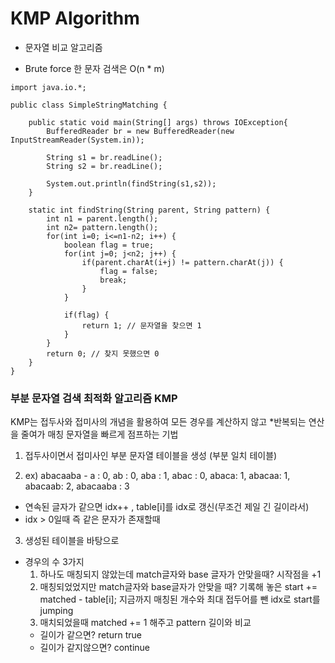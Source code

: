 # KMP Algorithm


- 문자열 비교 알고리즘


- Brute force 한 문자 검색은 O(n * m)

```
import java.io.*;

public class SimpleStringMatching {

	public static void main(String[] args) throws IOException{
		BufferedReader br = new BufferedReader(new InputStreamReader(System.in));
		
		String s1 = br.readLine();
		String s2 = br.readLine();
		
		System.out.println(findString(s1,s2));
	}
	
	static int findString(String parent, String pattern) {
		int n1 = parent.length();
		int n2= pattern.length();
		for(int i=0; i<=n1-n2; i++) {
			boolean flag = true;
			for(int j=0; j<n2; j++) {
				if(parent.charAt(i+j) != pattern.charAt(j)) {
					flag = false;
					break;
				}
			}
			
			if(flag) {
				return 1; // 문자열을 찾으면 1
			}
		}
		return 0; // 찾지 못했으면 0 
	}
}
```


### 부분 문자열 검색 최적화 알고리즘 KMP

KMP는 접두사와 접미사의 개념을 활용하여 모든 경우를 계산하지 않고
*반복되는 연산을 줄여가 매칭 문자열을 빠르게 점프하는 기법

1. 접두사이면서 접미사인 부분 문자열 테이블을 생성 (부분 일치 테이블)

2. ex) abacaaba - a : 0, ab : 0, aba : 1, abac : 0, abaca: 1, abacaa: 1, abacaab: 2, abacaaba : 3
  - 연속된 글자가 같으면 idx++ , table[i]를 idx로 갱신(무조건 제일 긴 길이라서)
  - idx > 0일때 즉 같은 문자가 존재할때   



3. 생성된 테이블을 바탕으로
  - 경우의 수 3가지 
    1. 하나도 매칭되지 않았는데 match글자와 base 글자가 안맞을때? 시작점을 +1
    2. 매칭되었었지만 match글자와 base글자가 안맞을 때? 기록해 놓은 start += matched - table[i];
      지금까지 매칭된 개수와 최대 접두어를 뺀 idx로 start를 jumping
    3. 매치되었을때 matched += 1 해주고 pattern 길이와 비교
      - 길이가 같으면? return true
      - 길이가 같지않으면? continue
     
